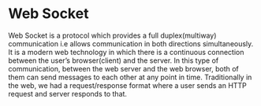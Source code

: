 # Web Socket
Web Socket is a protocol which provides a full duplex(multiway) communication i.e allows communication in both directions simultaneously. It is a modern web technology in which there is a continuous connection between the user’s browser(client) and the server. In this type of communication, between the web server and the web browser, both of them can send messages to each other at any point in time. Traditionally in the web, we had a request/response format where a user sends an HTTP request and server responds to that.
